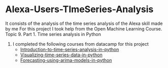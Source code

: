 # Alexa-Users-TImeSeries-Analysis
It consists of the analysis of the time series analysis of the Alexa skill made by me 
For this project I took help from the Open Machine Learning Course. Topic 9. Part 1. Time series analysis in Python<br>
1. I completed the following courses from datacamp for this project
   - [Introduction-to-time-series-analysis-in-python](https://www.datacamp.com/courses/introduction-to-time-series-analysis-in-python)
   - [Visualizing-time-series-data-in-python](https://www.datacamp.com/courses/visualizing-time-series-data-in-python)
   - [Forecasting-using-arima-models-in-python](https://www.datacamp.com/courses/forecasting-using-arima-models-in-python)

